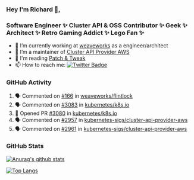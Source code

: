 ### Hey I'm Richard 👋, 

<h3 align="left">Software Engineer ✨ Cluster API & OSS Contributor ✨ Geek ✨ Architect ✨ Retro Gaming Addict ✨ Lego Fan ✨</h3>

- 🔭 I’m currently working at [weaveworks](https://github.com/weaveworks) as a engineer/architect
- 👯 I’m a maintainer of [Cluster API Provider AWS](https://github.com/kubernetes-sigs/cluster-api-provider-aws)
- 💬 I'm reading [Patch & Tweak](https://bjooks.com/products/patch-tweak-exploring-modular-synthesis)
- 📫 How to reach me: [![Twitter Badge](https://img.shields.io/badge/-@fruit_case-00acee?style=flat&logo=Twitter&logoColor=white)](https://twitter.com/intent/follow?screen_name=fruit_case "Follow on Twitter")

### GitHub Activity 

<!--START_SECTION:activity-->
1. 🗣 Commented on [#166](https://github.com/weaveworks/flintlock/issues/166) in [weaveworks/flintlock](https://github.com/weaveworks/flintlock)
2. 🗣 Commented on [#3083](https://github.com/kubernetes/k8s.io/issues/3083) in [kubernetes/k8s.io](https://github.com/kubernetes/k8s.io)
3. 💪 Opened PR [#3080](https://github.com/kubernetes/k8s.io/pull/3080) in [kubernetes/k8s.io](https://github.com/kubernetes/k8s.io)
4. 🗣 Commented on [#2957](https://github.com/kubernetes-sigs/cluster-api-provider-aws/issues/2957) in [kubernetes-sigs/cluster-api-provider-aws](https://github.com/kubernetes-sigs/cluster-api-provider-aws)
5. 🗣 Commented on [#2961](https://github.com/kubernetes-sigs/cluster-api-provider-aws/issues/2961) in [kubernetes-sigs/cluster-api-provider-aws](https://github.com/kubernetes-sigs/cluster-api-provider-aws)
<!--END_SECTION:activity-->

### GitHub Stats

[![Anurag's github stats](https://github-readme-stats.vercel.app/api?username=richardcase&count_private=true&show_icons=true)](https://github.com/anuraghazra/github-readme-stats)

[![Top Langs](https://github-readme-stats.vercel.app/api/top-langs/?username=richardcase&hide=html&layout=compact)](https://github.com/anuraghazra/github-readme-stats)
